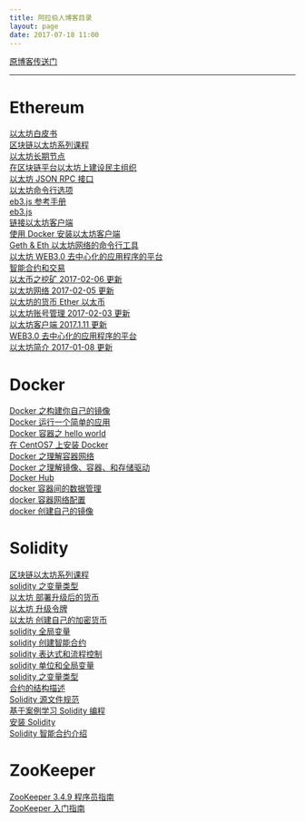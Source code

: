 ```yaml
---
title: 阿拉伯人博客目录
layout: page
date: 2017-07-18 11:00
---
```


[原博客传送门](http://gi1.cn/)

---

# Ethereum
[以太坊白皮书​](http://gi1.cn/topics/1111)<br>
[区块链以太坊系列课程​](http://gi1.cn/topics/1107)<br>
[以太坊长期节点​](http://gi1.cn/topics/1097)<br>
[在区块链平台以太坊上建设民主组织​](http://gi1.cn/topics/1078)<br>
[以太坊 JSON RPC 接口​](http://gi1.cn/topics/986)<br>
[以太坊命令行选项​](http://gi1.cn/topics/966)<br>
[eb3.js 参考手册​](http://gi1.cn/topics/934)<br>
[eb3.js​](http://gi1.cn/topics/925)<br>
[链接以太坊客户端​](http://gi1.cn/topics/921)<br>
[使用 Docker 安装以太坊客户端​](http://gi1.cn/topics/913)<br>
[Geth & Eth 以太坊网络的命令行工具​](http://gi1.cn/topics/891)<br>
[以太坊 WEB3.0 去中心化的应用程序的平台​](http://gi1.cn/topics/875)<br>
[智能合约和交易​](http://gi1.cn/topics/188)<br>
[以太币之挖矿 2017-02-06 更新​](http://gi1.cn/topics/1044)<br>
[以太坊网络 2017-02-05​ 更新​](http://gi1.cn/topics/1036)<br>
[以太坊的货币 Ether 以太币​](http://gi1.cn/topics/182)<br>
[以太坊账号管理 2017-02-03 更新​](http://gi1.cn/topics/1014)<br>
[以太坊客户端  2017.1.11 更新​](http://gi1.cn/topics/907)<br>
[WEB3.0 去中心化的应用程序的平台​](http://gi1.cn/topics/168)<br>
[以太坊简介 2017-01-08 更新​](http://gi1.cn/topics/852)<br>

# Docker
[Docker 之构建你自己的镜像​](http://gi1.cn/topics/602)<br>
[Docker 运行一个简单的应用​](http://gi1.cn/topics/578)<br>
[Docker 容器之 hello world​](http://gi1.cn/topics/573)<br>
[在 CentOS7 上安装 Docker​](http://gi1.cn/topics/545)<br>
[Docker 之理解容器网络​](http://gi1.cn/topics/221)<br>
[Docker 之理解镜像、容器、和存储驱动​](http://gi1.cn/topics/206)<br>
[Docker Hub​](http://gi1.cn/topics/190)<br>
[docker 容器间的数据管理​](http://gi1.cn/topics/160)<br>
[docker 容器网络配置​](http://gi1.cn/topics/133)<br>
[docker 创建自己的镜像​](http://gi1.cn/topics/109)<br>

# Solidity
[区块链以太坊系列课程​](http://gi1.cn/topics/1107)<br>
[solidity 之变量类型​](http://gi1.cn/topics/1065)<br>
[以太坊 部署升级后的货币​](http://gi1.cn/topics/827)<br>
[以太坊 升级令牌​](http://gi1.cn/topics/786)<br>
[以太坊 创建自己的加密货币​](http://gi1.cn/topics/764)<br>
[solidity 全局变量​](http://gi1.cn/topics/409)<br>
[solidity 创建智能合约​](http://gi1.cn/topics/348)<br>
[solidity 表达式和流程控制​](http://gi1.cn/topics/314)<br>
[solidity 单位和全局变量​](http://gi1.cn/topics/279)<br>
[solidity 之变量类型​](http://gi1.cn/topics/104)<br>
[合约的结构描述​](http://gi1.cn/topics/102)<br>
[Solidity 源文件规范​](http://gi1.cn/topics/97)<br>
[基于案例学习 Solidity 编程​](http://gi1.cn/topics/91)<br>
[安装 Solidity​](http://gi1.cn/topics/85)<br>
[Solidity 智能合约介绍​](http://gi1.cn/topics/60)<br>

# ZooKeeper
[ZooKeeper 3.4.9 程序员指南​](http://gi1.cn/topics/615)<br>
[ZooKeeper 入门指南​](http://gi1.cn/topics/69)
